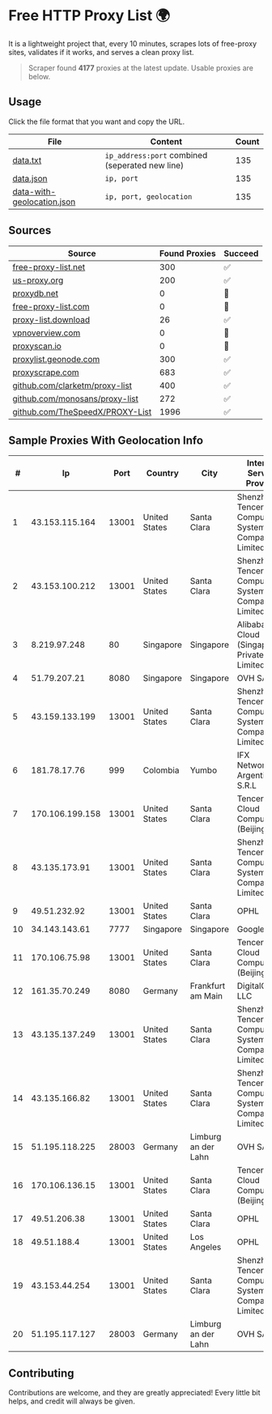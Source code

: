 
# Free HTTP Proxy List 🌍

It is a lightweight project that, every 10 minutes, scrapes lots of free-proxy sites, validates if it works, and serves a clean proxy list.


> Scraper found **4177** proxies at the latest update. Usable proxies are below.

## Usage

Click the file format that you want and copy the URL.


|File|Content|Count|
|----|-------|-----|
|[data.txt](https://raw.githubusercontent.com/themiralay/Proxy-List-World/master/data.txt)|`ip_address:port` combined (seperated new line)|135|
|[data.json](https://raw.githubusercontent.com/themiralay/Proxy-List-World/master/data.json)|`ip, port`|135|
|[data-with-geolocation.json](https://raw.githubusercontent.com/themiralay/Proxy-List-World/master/data-with-geolocation.json)|`ip, port, geolocation`|135|

## Sources

|Source|Found Proxies|Succeed|
|------|-------------|-------|
|[free-proxy-list.net](https://free-proxy-list.net)|300|✅|
|[us-proxy.org](https://www.us-proxy.org)|200|✅|
|[proxydb.net](http://proxydb.net)|0|🚫|
|[free-proxy-list.com](https://free-proxy-list.com/?page=&port=&type%5B%5D=http&type%5B%5D=https&up_time=0&search=Search)|0|🚫|
|[proxy-list.download](https://www.proxy-list.download/HTTP)|26|✅|
|[vpnoverview.com](https://vpnoverview.com/privacy/anonymous-browsing/free-proxy-servers)|0|🚫|
|[proxyscan.io](https://www.proxyscan.io)|0|🚫|
|[proxylist.geonode.com](https://proxylist.geonode.com/api/proxy-list?limit=300&page=1&sort_by=lastChecked&sort_type=desc&protocols=http,https)|300|✅|
|[proxyscrape.com](https://api.proxyscrape.com/v2/?request=displayproxies&protocol=http&timeout=10000&country=all&ssl=all&anonymity=all)|683|✅|
|[github.com/clarketm/proxy-list](https://raw.githubusercontent.com/clarketm/proxy-list/master/proxy-list-raw.txt)|400|✅|
|[github.com/monosans/proxy-list](https://raw.githubusercontent.com/monosans/proxy-list/main/proxies/http.txt)|272|✅|
|[github.com/TheSpeedX/PROXY-List](https://raw.githubusercontent.com/TheSpeedX/PROXY-List/master/http.txt)|1996|✅|


## Sample Proxies With Geolocation Info

|#|Ip|Port|Country|City|Internet Service Provider|
|-|--|----|-------|----|-------------------------|
|1|43.153.115.164|13001|United States|Santa Clara|Shenzhen Tencent Computer Systems Company Limited|
|2|43.153.100.212|13001|United States|Santa Clara|Shenzhen Tencent Computer Systems Company Limited|
|3|8.219.97.248|80|Singapore|Singapore|Alibaba Cloud (Singapore) Private Limited|
|4|51.79.207.21|8080|Singapore|Singapore|OVH SAS|
|5|43.159.133.199|13001|United States|Santa Clara|Shenzhen Tencent Computer Systems Company Limited|
|6|181.78.17.76|999|Colombia|Yumbo|IFX Networks Argentina S.R.L|
|7|170.106.199.158|13001|United States|Santa Clara|Tencent Cloud Computing (Beijing) Co|
|8|43.135.173.91|13001|United States|Santa Clara|Shenzhen Tencent Computer Systems Company Limited|
|9|49.51.232.92|13001|United States|Santa Clara|OPHL|
|10|34.143.143.61|7777|Singapore|Singapore|Google LLC|
|11|170.106.75.98|13001|United States|Santa Clara|Tencent Cloud Computing (Beijing) Co|
|12|161.35.70.249|8080|Germany|Frankfurt am Main|DigitalOcean, LLC|
|13|43.135.137.249|13001|United States|Santa Clara|Shenzhen Tencent Computer Systems Company Limited|
|14|43.135.166.82|13001|United States|Santa Clara|Shenzhen Tencent Computer Systems Company Limited|
|15|51.195.118.225|28003|Germany|Limburg an der Lahn|OVH SAS|
|16|170.106.136.15|13001|United States|Santa Clara|Tencent Cloud Computing (Beijing) Co|
|17|49.51.206.38|13001|United States|Santa Clara|OPHL|
|18|49.51.188.4|13001|United States|Los Angeles|OPHL|
|19|43.153.44.254|13001|United States|Santa Clara|Shenzhen Tencent Computer Systems Company Limited|
|20|51.195.117.127|28003|Germany|Limburg an der Lahn|OVH SAS|



## Contributing

Contributions are welcome, and they are greatly appreciated! Every
little bit helps, and credit will always be given.


